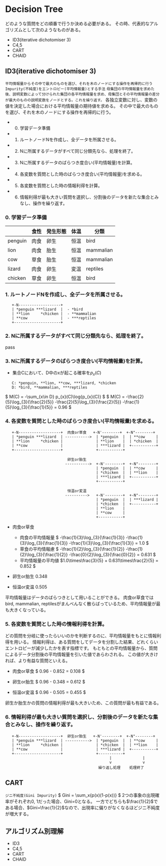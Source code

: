 <!--
 FileName:      decision_tree
 Author:        8ucchiman
 CreatedDate:   2023-04-26 16:53:11
 LastModified:  2023-01-25 10:56:12 +0900
 Reference:     https://fresopiya.com/2019/06/10/desisiontreeid3/
 Description:   ---
-->


# Decision Tree
どのような質問をどの順番で行うか決める必要がある。
その時、代表的なアルゴリズムとして次のようなものがある。
- ID3(iterative dichotomiser 3)
- C4,5
- CART
- CHAID

## ID3(iterative dichotomiser 3)
`平均情報量からその中で最大のものを選び、それを木のノードにする操作を再帰的に行う`
`Impurity(不純度)をエントロピー(平均情報量)とする手法`
`母集団の平均情報量を求めた後、説明変数によって分けられた集団の各平均情報量を求め、母集団とその平均情報量の差分が最大のものの説明変数をノードとする。これを繰り返す。`
各独立変数に対し、変数の値を決定した場合における平均情報量の期待値を求める。
その中で最大のものを選び、それを木のノードにする操作を再帰的に行う。
- 0. 学習データ準備
- 1. ルートノードNを作成し、全データを所属させる。
- 2. Nに所属するデータがすべて同じ分類先なら、処理を終了。
- 3. Nに所属するデータのばらつき度合い(平均情報量)を計算。
- 4. 各変数を質問とした時のばらつき度合い(平均情報量)を求める。
- 5. 各変数を質問とした時の情報利得を計算。
- 6. 情報利得が最も大きい質問を選択し、分割後のデータを新たな集合とみなし、操作を繰り返す。


### 0. 学習データ準備
|         |   食性   | 発生形態 | 体温 |   分類    |
|---------|----------|----------|------|-----------|
| penguin |   肉食   |   卵生   | 恒温 | bird      |
|  lion   |   肉食   |   胎生   | 恒温 | mammalian |
|   cow   |   草食   |   胎生   | 恒温 | mammalian |
| lizard  |   肉食   |   卵生   | 変温 | reptiles  |
| chicken |   草食   |   卵生   | 恒温 | bird      |


### 1. ルートノードNを作成し、全データを所属させる。
```
   +-N-------------------+
   | *penguin ***lizard  |  - *bird
   | **lion     *chicken |  - **mammalian
   | **cow               |  - ***reptiles
   +---------------------+
```

### 2. Nに所属するデータがすべて同じ分類先なら、処理を終了。
pass

### 3. Nに所属するデータのばらつき度合い(平均情報量)を計算。
- 集合Cにおいて、D中のxが起こる確率を$p_x(C)$
```
   C: *penguin, **lion, **cow, ***lizard, *chicken
   D: *bird, **mammalian, ***reptiles
```

$ M(C) = -\sum_{x\in D} p_{x}(C)\log{p_{x}(C)} $
$ M(C) = -\frac{2}{5}\log_{3}{\frac{2}{5}} -\frac{2}{5}\log_{3}{\frac{2}{5}} -\frac{1}{5}\log_{3}{\frac{1}{5}} = 0.96 $

### 4. 各変数を質問とした時のばらつき度合い(平均情報量)を求める。

```
   +-N-------------------+  肉食or草食   +-N'--------+  +-N"--------+
   | *penguin ***lizard  | ----------->  | *penguin  |  | **cow     |
   | **lion     *chicken |               | **lion    |  | *chicken  |
   | **cow               |               | ***lizard |  +-----------+
   +---------------------+               +-----------+

                            卵生or胎生
                           ----------->  +-N'--------+  +-N"--------+
                                         | *penguin  |  | **cow     |
                                         | *chicken  |  | **lion    |
                                         | ***lizard |  +-----------+
                                         +-----------+

                            恒温or変温
                           ---------->   +-N'--------+  +-N"--------+
                                         | *penguin  |  | ***lizard |
                                         | *chicken  |  +-----------+
                                         | **lion    |
                                         | **cow     |
                                         +-----------+
```
 - 肉食or草食
    - 肉食の平均情報量
        $ -\frac{1}{3}\log_{3}{\frac{1}{3}} -\frac{1}{3}\log_{3}{\frac{1}{3}} -\frac{1}{3}\log_{3}{\frac{1}{3}} = 1.0 $
    - 草食の平均情報慮
        $ -\frac{1}{2}\log_{3}{\frac{1}{2}} -\frac{1}{2}\log_{3}{\frac{1}{2}} -\frac{0}{2}\log_{3}{\frac{0}{2}} = 0.631 $
    - 平均情報量の平均値
        $1.0\times\frac{3}{5} + 0.631\times\frac{2}{5} = 0.852 $

 - 卵生or胎生
    0.348

 - 恒温or変温
    0.505

平均情報量はデータのばらつきとして用いることができる。
肉食or草食ではbird, mammalian, reptilesがまんべんなく散らばっているため、平均情報量が最も大きくなっている。


### 5. 各変数を質問とした時の情報利得を計算。
どの質問を分岐に使ったらいいのかを判断するのに、平均情報量をもとに情報利得を用いる。
情報利得は、ある質問をしてデータを分割した結果、どれくらいエントロピーが減少したかを表す指標です。
もともとの平均情報量から、質問によるデータ分割後の平均情報量を引いた値であらわされる。
この値が大きければ、より有益な質問といえる。

- 肉食or草食
$ 0.96 - 0.852 = 0.108 $

- 卵生or胎生
$ 0.96 - 0.348 = 0.612 $

- 恒温or変温
$ 0.96 - 0.505 = 0.455 $

卵生か胎生かの質問の情報利得が最も大きいため、この質問が最も有益である。

### 6. 情報利得が最も大きい質問を選択し、分割後のデータを新たな集合とみなし、操作を繰り返す。

```
   +-N-------------------+  卵生or胎生   +-N'--------+  +-N"--------+
   | *penguin ***lizard  | ----------->  | *penguin  |  | **cow     |
   | **lion     *chicken |               | *chicken  |  | **lion    |
   | **cow               |               | ***lizard |  +-----------+
   +---------------------+               +-----------+
                                               |              |
                                               v              v
                                          繰り返し処理    処理終了

```


## CART
`ジニ不純度(Gini Impurity)`
$ Gini = \sum_x{p(x)(1-p(x))} $
2つの事象の出現確率がそれぞれ0, 1だった場合、Gini=0となる。
一方でどちらも$\frac{1}{2}$である場合、$Gini=\frac{1}{2}$なので、出現率に偏りがなくなるほどジニ不純度が増大する。



## アルゴリズム別理解
 - ID3
 - C4,5
 - CART
 - CHAID

